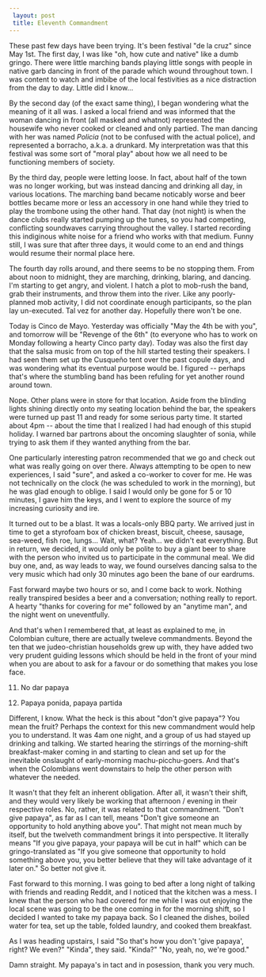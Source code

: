 ```yaml
---
 layout: post
 title: Eleventh Commandment
---
```


These past few days have been trying. It's been festival "de la cruz"
since May 1st. The first day, I was like "oh, how cute and native" like
a dumb gringo. There were little marching bands playing little songs
with people in native garb dancing in front of the parade which wound
throughout town. I was content to watch and imbibe of the local
festivities as a nice distraction from the day to day. Little did I know...

By the second day (of the exact same thing), I began wondering what the
meaning of it all was. I asked a local friend and was informed that the
woman dancing in front (all masked and whatnot) represented the
housewife who never cooked or cleaned and only partied. The man dancing
with her was named *Policia* (not to be confused with the actual
police), and represented a borracho, a.k.a. a drunkard. My
interpretation was that this festival was some sort of "moral play"
about how we all need to be functioning members of society.

By the third day, people were letting loose. In fact, about half of the
town was no longer working, but was instead dancing and drinking all
day, in various locations. The marching band became noticably worse and
beer bottles became more or less an accessory in one hand while they
tried to play the trombone using the other hand. That day (not night) is when the
dance clubs really started pumping up the tunes, so you had competing,
conflicting soundwaves carrying throughout the valley. I started recording this indiginous white noise for a friend who works
with that medium. Funny still, I was sure that after three days, it
would come to an end and things would resume their normal place here.

The fourth day rolls around, and there seems to be no stopping them.
From about noon to midnight, they are marching, drinking, blaring, and
dancing. I'm starting to get angry, and violent. I hatch a plot to
mob-rush the band, grab their instruments, and throw them into the
river. Like any poorly-planned mob activity, I did not coordinate enough
participants, so the plan lay un-executed. Tal vez for another day.
Hopefully there won't be one.

Today is Cinco de Mayo. Yesterday was officially "May the 4th be with
you", and tomorrow will be "Revenge of the 6th" (to everyone who has to
work on Monday following a hearty Cinco party day). Today was also the
first day that the salsa music from on top of the hill started testing
their speakers. I had seen them set up the Cusqueño tent over the past
copule days, and was wondering what its eventual purpose would be. I
figured -- perhaps that's where the stumbling band has been refuling for
yet another round around town.

Nope. Other plans were in store for that location. Aside from the
blinding lights shining directly onto my seating location behind the
bar, the speakers were turned up past 11 and ready for some serious
party time. It started about 4pm -- about the time that I realized I had
had enough of this stupid holiday. I warned bar partrons about the
oncoming slaughter of sonia, while trying to ask them if they wanted
anything from the bar.

One particularly interesting patron recommended that we go and check out
what was really going on over there. Always attempting to be open to new
experiences, I said "sure", and asked a co-worker to cover for me. He
was not technically on the clock (he was scheduled to work in the
morning), but he was glad enough to oblige. I said I would only be gone
for 5 or 10 minutes, I gave him the keys, and I went to explore the
source of my increasing curiosity and ire.

It turned out to be a blast. It was a locals-only BBQ party. We arrived
just in time to get a styrofoam box of chicken breast, biscuit, cheese,
sausage, sea-weed, fish roe, lungs... Wait, what? Yeah... we didn't eat
everything. But in return, we decided, it would only be polite to buy a
giant beer to share with the person who invited us to participate in the
communal meal. We did buy one, and, as way leads to way, we found
ourselves dancing salsa to the very music which had only 30 minutes ago
been the bane of our eardrums.

Fast forward maybe two hours or so, and I come back to work. Nothing
really transpired besides a beer and a conversation; nothing really to
report. A hearty "thanks for covering for me" followed by an "anytime
man", and the night went on uneventfully.

And that's when I remembered that, at least as explained to me, in
Colombian culture, there are actually tweleve commandments. Beyond the
ten that we judeo-christian households grew up with, they have added two
very prudent guiding lessons which should be held in the front of your
mind when you are about to ask for a favour or do something that makes
you lose face.

11. No dar papaya

12. Papaya ponida, papaya partida

Different, I know. What the heck is this about "don't give papaya"? You
mean the fruit? Perhaps the context for this new commandment would help
you to understand. It was 4am one night, and a group of us had stayed up drinking and
talking. We started hearing the stirrings of the morning-shift
breakfast-maker coming in and starting to clean and set up for the
inevitable onslaught of early-morning machu-picchu-goers. And that's
when the Colombians went downstairs to help the other person with
whatever the needed.

It wasn't that they felt an inherent obligation. After all, it wasn't
their shift, and they would very likely be working that afternoon /
evening in their respective roles. No, rather, it was related to that
commandment. "Don't give papaya", as far as I can tell, means "Don't
give someone an opportunity to hold anything above you". That might not
mean much by itself, but the twelveth commandment brings it into
perspective. It literally means "If you give papaya, your papaya will be
cut in half" which can be gringo-translated as "If you give someone that opportunity to hold something
above you, you better believe that they will take advantage of it later
on." So better not give it.

Fast forward to this morning. I was going to bed after a long night of
talking with friends and reading Reddit, and I noticed that the kitchen
was a mess. I knew that the person who had covered for me while I was
out enjoying the local scene was going to be the one coming in for the
morning shift, so I decided I wanted to take my papaya back. So I
cleaned the dishes, boiled water for tea, set up the table, folded
laundry, and cooked them breakfast.

As I was heading upstairs, I said "So that's how you don't 'give
papaya', right? We even?" "Kinda", they said. "Kinda?" "No, yeah, no,
we're good."

Damn straight. My papaya's in tact and in posession, thank you very
much.

